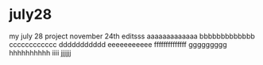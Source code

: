 # july28
my july 28 project
november 24th editsss
aaaaaaaaaaaaa
bbbbbbbbbbbbb
cccccccccccc
ddddddddddd
eeeeeeeeeee
ffffffffffffff
ggggggggg
hhhhhhhhhh
iiii
jjjjjj
